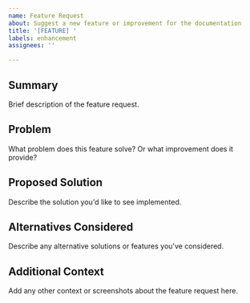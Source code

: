 ```yaml
---
name: Feature Request
about: Suggest a new feature or improvement for the documentation
title: '[FEATURE] '
labels: enhancement
assignees: ''

---
```


## Summary
Brief description of the feature request.

## Problem
What problem does this feature solve? Or what improvement does it provide?

## Proposed Solution
Describe the solution you'd like to see implemented.

## Alternatives Considered
Describe any alternative solutions or features you've considered.

## Additional Context
Add any other context or screenshots about the feature request here.